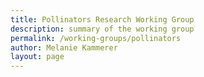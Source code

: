 ```yaml
---
title: Pollinators Research Working Group
description: summary of the working group
permalink: /working-groups/pollinators
author: Melanie Kammerer
layout: page
---
```

